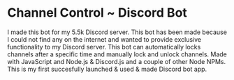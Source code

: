 # Channel Control ~ Discord Bot
I made this bot for my 5.5k Discord server. This bot has been made because I could not find any on the internet and wanted to provide exclusive functionality to my Discord server. This bot can automatically locks channels after a specific time and manually lock and unlock channels. Made with JavaScript and Node.js & Discord.js and a couple of other Node NPMs. This is my first succesfully launched & used & made Discord bot app.
